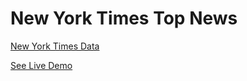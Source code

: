 # New York Times Top News

[New York Times Data](https://developer.nytimes.com/apis)

[See Live Demo](https://nynews.netlify.com)
